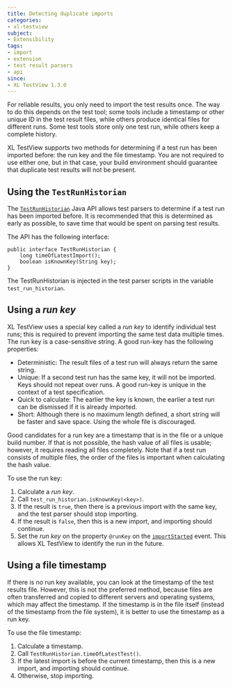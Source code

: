 ```yaml
---
title: Detecting duplicate imports
categories:
- xl-testview
subject:
- Extensibility
tags:
- import
- extension
- test result parsers
- api
since:
- XL TestView 1.3.0
---
```


For reliable results, you only need to import the test results once. The way to do this depends on the test tool; some tools include a timestamp or other unique ID in the test result files, while others produce identical files for different runs. Some test tools store only one test run, while others keep a complete history.

XL TestView supports two methods for determining if a test run has been imported before: the run key and the file timestamp. You are not required to use either one, but in that case, your build environment should guarantee that duplicate test results will not be present.

## Using the `TestRunHistorian`

The [`TestRunHistorian`](/xl-testview/latest/javadoc/TestRunHistorian.html) Java API allows test parsers to determine if a test run has been imported before. It is recommended that this is determined as early as possible, to save time that would be spent on parsing test results.

The API has the following interface:

	public interface TestRunHistorian {
	    long timeOfLatestImport();
	    boolean isKnownKey(String key);
	}

The TestRunHistorian is injected in the test parser scripts in the variable `test_run_historian`.

## Using a *run key*

XL TestView uses a special key called a *run key* to identify individual test runs; this is required to prevent importing the same test data multiple times. The run key is a case-sensitive string. A good run-key has the following properties:

* Deterministic: The result files of a test run will always return the same string.
* Unique: If a second test run has the same key, it will not be imported. Keys should not repeat over runs. A good run-key is unique in the context of a test specification.
* Quick to calculate: The earlier the key is known, the earlier a test run can be dismissed if it is already imported.
* Short: Although there is no maximum length defined, a short string will be faster and save space. Using the whole file is discouraged.

Good candidates for a run key are a timestamp that is in the file or a unique build number. If that is not possible, the hash value of all files is usable; however, it requires reading all files completely. Note that if a test run consists of multiple files, the order of the files is important when calculating the hash value.

To use the run key:

1. Calculate a *run key*.
2. Call `test_run_historian.isKnownKey(<key>)`.
3. If the result is `true`, then there is a previous import with the same key, and the test parser should stop importing.
4. If the result is `false`, then this is a new import, and importing should continue.
5. Set the *run key* on the property `@runKey` on the [`importStarted`](/xl-testview/concept/events.html#importstarted-event-properties) event. This allows XL TestView to identify the run in the future.

## Using a file timestamp

If there is no run key available, you can look at the timestamp of the test results file. However, this is not the preferred method, because files are often transferred and copied to different servers and operating systems, which may affect the timestamp. If the timestamp is in the file itself (instead of the timestamp from the file system), it is better to use the timestamp as a run key.

To use the file timestamp:

1. Calculate a timestamp.
2. Call `TestRunHistorian.timeOfLatestTest()`.
3. If the latest import is before the current timestamp, then this is a new import, and importing should continue.
4. Otherwise, stop importing.
